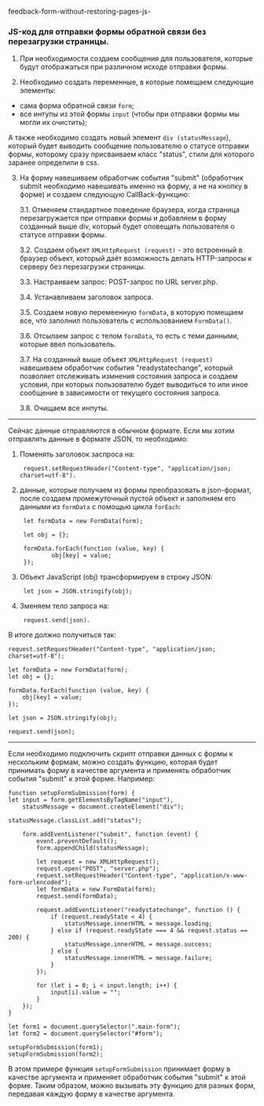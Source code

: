 feedback-form-without-restoring-pages-js-
### JS-код для отправки формы обратной связи без перезагрузки страницы.

1. При необходимости создаем сообщения для пользователя, которые будут отображаться при различном исходе отправки формы.

2. Необходимо создать переменные, в которые помещаем следующие элементы: 
* сама форма обратной связи `form`;
* все интупы из этой формы `input` (чтобы при отправки формы мы могли их очистить);

А также необходимо создать новый элемент `div (statusMessage`), который будет выводить сообщение пользователю о статусе отправки формы, которому сразу присваиваем класс "status", стили для которого заранее определили в css.

3. На форму навешиваем обработчик события "submit" (обработчик submit необходимо навешивать именно на форму, а не на кнопку в форме) и создаем следующую CallBack-функцию:

    3.1. Отменяем стандартное поведение браузера, когда страница перезагружается при отправки формы и добавляем в форму созданный выше div, который будет оповещать пользователя о статусе отправки формы. 

    3.2. Создаем объект `XMLHttpRequest (request)` - это встроенный в браузер объект, который даёт возможность делать HTTP-запросы к серверу без перезагрузки страницы. 

    3.3. Настраиваем запрос: POST-запрос по URL server.php.

    3.4. Устанавливаем заголовок запроса.

    3.5. Создаем новую перемеенную `formData`, в которую помещаем все, что заполнил пользователь с использованием `FormData()`.

    3.6. Отсылаем запрос c телом `formData`, то есть с теми данными, которые ввел пользователь.

    3.7. На созданный выше объект `XMLHttpRequest (request)` навешиваем обработчик события "readystatechange", который позволяет отслеживать измнения состояния запроса и создаем условия, при которых пользователю будет выводиться то или иное сообщение в зависимости от текущего состояния запроса.

    3.8. Очищаем все инпуты.

---

Сейчас данные отправляются в обычном формате. Если мы хотим отправлять данные в формате JSON, то необходимо:
1. Поменять заголовок заспроса на:

        request.setRequestHeader("Content-type", "application/json; charset=utf-8").
    
2. данные, которые получаем из формы преобразовать в json-формат, после создаем промежуточный пустой объект и заполняем его данными из `formData` с помощью цикла `forEach`:

        let formData = new FormData(form);

        let obj = {}; 

        formData.forEach(function (value, key) {
                obj[key] = value;
        });
    
3. Объект JavaScript (obj) трансформируем в строку JSON: 

        let json = JSON.stringify(obj);
        
4. Зменяем тело запроса на:

        request.send(json).

В итоге должно получиться так:

    request.setRequestHeader("Content-type", "application/json; charset=utf-8");
    
    let formData = new FormData(form);
    let obj = {};

    formData.forEach(function (value, key) {
        obj[key] = value;
    });
    
    let json = JSON.stringify(obj);
    
    request.send(json);
 
---

Если необходимо подключить скрипт отправки данных с формы к нескольким формам, можно создать функцию, которая будет принимать форму в качестве аргумента и применять обработчик события "submit" к этой форме. Например:
    
    function setupFormSubmission(form) {
    let input = form.getElementsByTagName("input"),
        statusMessage = document.createElement("div");
        
    statusMessage.classList.add("status");
    
        form.addEventListener("submit", function (event) {
            event.preventDefault();
            form.appendChild(statusMessage);

            let request = new XMLHttpRequest();
            request.open("POST", "server.php");
            request.setRequestHeader("Content-type", "application/x-www-form-urlencoded");
            let formData = new FormData(form);
            request.send(formData);

            request.addEventListener("readystatechange", function () {
                if (request.readyState < 4) {
                    statusMessage.innerHTML = message.loading;
                } else if (request.readyState === 4 && request.status == 200) {
                    statusMessage.innerHTML = message.success;
                } else {
                    statusMessage.innerHTML = message.failure;
                }
            });

            for (let i = 0; i < input.length; i++) {
                input[i].value = "";
            }
        });
    }
    
    let form1 = document.querySelector(".main-form");
    let form2 = document.querySelector("#form");

    setupFormSubmission(form1);
    setupFormSubmission(form2);
    
В этом примере функция `setupFormSubmission` принимает форму в качестве аргумента и применяет обработчик события "submit" к этой форме. Таким образом, можно вызывать эту функцию для разных форм, передавая каждую форму в качестве аргумента.

